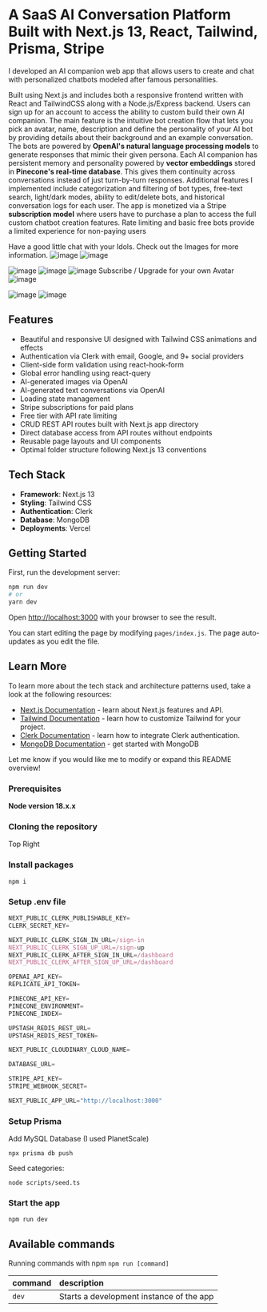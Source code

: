 # A SaaS AI Conversation Platform Built with Next.js 13, React, Tailwind, Prisma, Stripe 
I developed an AI companion web app that allows users to create and chat with personalized chatbots modeled after famous personalities.

Built using Next.js and includes both a responsive frontend written with React and TailwindCSS along with a Node.js/Express backend. Users can sign up for an account to access the ability to custom build their own AI companion.
The main feature is the intuitive bot creation flow that lets you pick an avatar, name, description and define the personality of your AI bot by providing details about their background and an example conversation. The bots are powered by **OpenAI's natural language processing models** to generate responses that mimic their given persona.
Each AI companion has persistent memory and personality powered by **vector embeddings** stored in **Pinecone's real-time database**. This gives them continuity across conversations instead of just turn-by-turn responses.
Additional features I implemented include categorization and filtering of bot types, free-text search, light/dark modes, ability to edit/delete bots, and historical conversation logs for each user.
The app is monetized via a Stripe **subscription model** where users have to purchase a plan to access the full custom chatbot creation features. Rate limiting and basic free bots provide a limited experience for non-paying users

Have a good little chat with your Idols.
Check out the Images for more information.
![image](https://github.com/divitcr7/Talk-To-Your-Idol/assets/67183559/100e23e4-65ab-4900-b55f-ccaa0c963932)
![image](https://github.com/divitcr7/Talk-To-Your-Idol/assets/67183559/78735a93-d270-4080-b811-2fd537f4b318)

![image](https://github.com/divitcr7/Talk-To-Your-Idol/assets/67183559/fd588547-8a8b-4523-a21e-0aded9b0b31b)
![image](https://github.com/divitcr7/Talk-To-Your-Idol/assets/67183559/7b6e60f7-f900-486c-902e-9c93b588da10)
![image](https://github.com/divitcr7/Talk-To-Your-Idol/assets/67183559/c617d9bb-b960-4615-b1dc-346ac5dd5eba)
Subscribe / Upgrade for your own Avatar
![image](![image](https://github.com/divitcr7/Talk-To-Your-Idol/assets/67183559/f9495f5c-e807-4fec-a835-a13c10c8177a))

![image](https://github.com/divitcr7/Talk-To-Your-Idol/assets/67183559/4b7b3e62-449a-42f7-a0e7-d70b7f6b9197)
![image](https://github.com/divitcr7/Talk-To-Your-Idol/assets/67183559/5a438391-2213-4f6a-b5ff-787a79a15b6f)


## Features

- Beautiful and responsive UI designed with Tailwind CSS animations and effects
- Authentication via Clerk with email, Google, and 9+ social providers 
- Client-side form validation using react-hook-form
- Global error handling using react-query
- AI-generated images via OpenAI 
- AI-generated text conversations via OpenAI
- Loading state management  
- Stripe subscriptions for paid plans
- Free tier with API rate limiting
- CRUD REST API routes built with Next.js app directory
- Direct database access from API routes without endpoints 
- Reusable page layouts and UI components
- Optimal folder structure following Next.js 13 conventions

## Tech Stack

- **Framework**: Next.js 13
- **Styling**: Tailwind CSS
- **Authentication**: Clerk 
- **Database**: MongoDB
- **Deployments**: Vercel 

## Getting Started

First, run the development server:

```bash
npm run dev
# or
yarn dev
```

Open [http://localhost:3000](http://localhost:3000) with your browser to see the result.

You can start editing the page by modifying `pages/index.js`. The page auto-updates as you edit the file.

## Learn More

To learn more about the tech stack and architecture patterns used, take a look at the following resources:

- [Next.js Documentation](https://nextjs.org/docs) - learn about Next.js features and API.
- [Tailwind Documentation](https://tailwindcss.com/docs) - learn how to customize Tailwind for your project.
- [Clerk Documentation](https://docs.clerk.dev) - learn how to integrate Clerk authentication.
- [MongoDB Documentation](https://docs.mongodb.com) - get started with MongoDB

Let me know if you would like me to modify or expand this README overview!

### Prerequisites

**Node version 18.x.x**

### Cloning the repository

Top Right

### Install packages

```shell
npm i
```

### Setup .env file


```js
NEXT_PUBLIC_CLERK_PUBLISHABLE_KEY=
CLERK_SECRET_KEY=

NEXT_PUBLIC_CLERK_SIGN_IN_URL=/sign-in
NEXT_PUBLIC_CLERK_SIGN_UP_URL=/sign-up
NEXT_PUBLIC_CLERK_AFTER_SIGN_IN_URL=/dashboard
NEXT_PUBLIC_CLERK_AFTER_SIGN_UP_URL=/dashboard

OPENAI_API_KEY=
REPLICATE_API_TOKEN=

PINECONE_API_KEY=
PINECONE_ENVIRONMENT=
PINECONE_INDEX=

UPSTASH_REDIS_REST_URL=
UPSTASH_REDIS_REST_TOKEN=

NEXT_PUBLIC_CLOUDINARY_CLOUD_NAME=

DATABASE_URL=

STRIPE_API_KEY=
STRIPE_WEBHOOK_SECRET=

NEXT_PUBLIC_APP_URL="http://localhost:3000"
```

### Setup Prisma

Add MySQL Database (I used PlanetScale)

```shell
npx prisma db push

```

Seed categories:
```shell
node scripts/seed.ts
```

### Start the app

```shell
npm run dev
```

## Available commands

Running commands with npm `npm run [command]`

| command         | description                              |
| :-------------- | :--------------------------------------- |
| `dev`           | Starts a development instance of the app |
